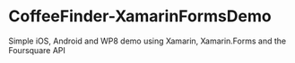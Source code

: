CoffeeFinder-XamarinFormsDemo
=============================

Simple iOS, Android and WP8 demo using Xamarin, Xamarin.Forms and the Foursquare API
